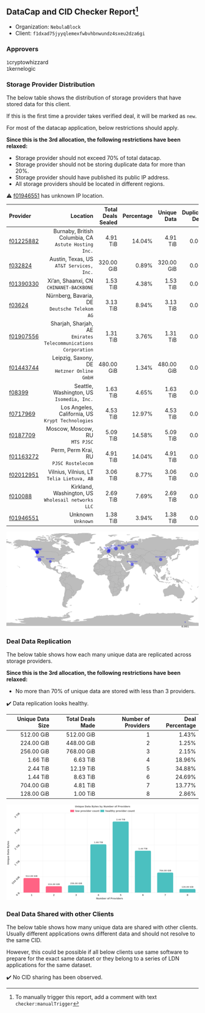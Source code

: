 ## DataCap and CID Checker Report[^1]
 - Organization: `NebulaBlock`
 - Client: `f1dxad75jyyqlemexfwbvhbnwundz4sxeu2dza6gi`
### Approvers
`1`cryptowhizzard<br/>`1`kernelogic

### Storage Provider Distribution
The below table shows the distribution of storage providers that have stored data for this client.

If this is the first time a provider takes verified deal, it will be marked as `new`.

For most of the datacap application, below restrictions should apply.

**Since this is the 3rd allocation, the following restrictions have been relaxed:**
 - Storage provider should not exceed 70% of total datacap.
 - Storage provider should not be storing duplicate data for more than 20%.
 - Storage provider should have published its public IP address.
 - All storage providers should be located in different regions.

⚠️ [f01946551](https://filfox.info/en/address/f01946551) has unknown IP location.

| Provider                                              |                                                           Location | Total Deals Sealed | Percentage | Unique Data | Duplicate Deals |
| :---------------------------------------------------- | -----------------------------------------------------------------: | -----------------: | ---------: | ----------: | --------------: |
| [f01225882](https://filfox.info/en/address/f01225882) |            Burnaby, British Columbia, CA<br/>`Astute Hosting Inc.` |           4.91 TiB |     14.04% |    4.91 TiB |           0.00% |
| [f032824](https://filfox.info/en/address/f032824)     |                        Austin, Texas, US<br/>`AT&T Services, Inc.` |         320.00 GiB |      0.89% |  320.00 GiB |           0.00% |
| [f01390330](https://filfox.info/en/address/f01390330) |                         Xi’an, Shaanxi, CN<br/>`CHINANET-BACKBONE` |           1.53 TiB |      4.38% |    1.53 TiB |           0.00% |
| [f03624](https://filfox.info/en/address/f03624)       |                    Nürnberg, Bavaria, DE<br/>`Deutsche Telekom AG` |           3.13 TiB |      8.94% |    3.13 TiB |           0.00% |
| [f01907556](https://filfox.info/en/address/f01907556) | Sharjah, Sharjah, AE<br/>`Emirates Telecommunications Corporation` |           1.31 TiB |      3.76% |    1.31 TiB |           0.00% |
| [f01443744](https://filfox.info/en/address/f01443744) |                      Leipzig, Saxony, DE<br/>`Hetzner Online GmbH` |         480.00 GiB |      1.34% |  480.00 GiB |           0.00% |
| [f08399](https://filfox.info/en/address/f08399)       |                       Seattle, Washington, US<br/>`Isomedia, Inc.` |           1.63 TiB |      4.65% |    1.63 TiB |           0.00% |
| [f0717969](https://filfox.info/en/address/f0717969)   |               Los Angeles, California, US<br/>`Krypt Technologies` |           4.53 TiB |     12.97% |    4.53 TiB |           0.00% |
| [f0187709](https://filfox.info/en/address/f0187709)   |                                  Moscow, Moscow, RU<br/>`MTS PJSC` |           5.09 TiB |     14.58% |    5.09 TiB |           0.00% |
| [f01163272](https://filfox.info/en/address/f01163272) |                          Perm, Perm Krai, RU<br/>`PJSC Rostelecom` |           4.91 TiB |     14.04% |    4.91 TiB |           0.00% |
| [f02012951](https://filfox.info/en/address/f02012951) |                       Vilnius, Vilnius, LT<br/>`Telia Lietuva, AB` |           3.06 TiB |      8.77% |    3.06 TiB |           0.00% |
| [f010088](https://filfox.info/en/address/f010088)     |              Kirkland, Washington, US<br/>`Wholesail networks LLC` |           2.69 TiB |      7.69% |    2.69 TiB |           0.00% |
| [f01946551](https://filfox.info/en/address/f01946551) |                                              Unknown<br/>`Unknown` |           1.38 TiB |      3.94% |    1.38 TiB |           0.00% |

![Provider Distribution](https://raw.githubusercontent.com/data-preservation-programs/filplus-checker-assets/main/filecoin-project/filecoin-plus-large-datasets/issues/1529/1676012676497.png)
### Deal Data Replication
The below table shows how each many unique data are replicated across storage providers.

**Since this is the 3rd allocation, the following restrictions have been relaxed:**
- No more than 70% of unique data are stored with less than 3 providers.

✔️ Data replication looks healthy.

| Unique Data Size | Total Deals Made | Number of Providers | Deal Percentage |
| ---------------: | ---------------: | ------------------: | --------------: |
|       512.00 GiB |       512.00 GiB |                   1 |           1.43% |
|       224.00 GiB |       448.00 GiB |                   2 |           1.25% |
|       256.00 GiB |       768.00 GiB |                   3 |           2.15% |
|         1.66 TiB |         6.63 TiB |                   4 |          18.96% |
|         2.44 TiB |        12.19 TiB |                   5 |          34.88% |
|         1.44 TiB |         8.63 TiB |                   6 |          24.69% |
|       704.00 GiB |         4.81 TiB |                   7 |          13.77% |
|       128.00 GiB |         1.00 TiB |                   8 |           2.86% |

![Replication Distribution](https://raw.githubusercontent.com/data-preservation-programs/filplus-checker-assets/main/filecoin-project/filecoin-plus-large-datasets/issues/1529/1676012677321.png)
### Deal Data Shared with other Clients
The below table shows how many unique data are shared with other clients.
Usually different applications owns different data and should not resolve to the same CID.

However, this could be possible if all below clients use same software to prepare for the exact same dataset or they belong to a series of LDN applications for the same dataset.

✔️ No CID sharing has been observed.

[^1]: To manually trigger this report, add a comment with text `checker:manualTrigger`
